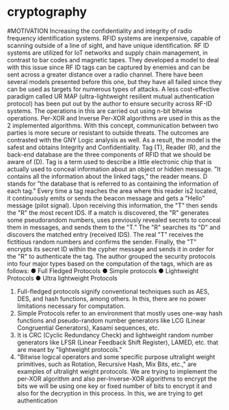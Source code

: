 # cryptography

#MOTIVATION
Increasing the confidentiality and integrity of radio frequency identification
systems. RFID systems are inexpensive, capable of scanning outside of a line of sight, and
have unique identification. RF ID systems are utilized for IoT networks and supply chain
management, in contrast to bar codes and magnetic tapes. They developed a model to deal
with this issue since RF ID tags can be captured by enemies and can be sent across a greater
distance over a radio channel.
There have been several models presented before this one, but they have all
failed since they can be used as targets for numerous types of attacks. A less cost-effective
paradigm called UR MAP (ultra-lightweight resilient mutual authentication protocol) has been
put out by the author to ensure security across RF-ID systems. The operations in this are
carried out using n-bit bitwise operations. Per-XOR and Inverse Per-XOR algorithms are used in
this as the 2 implemented algorithms. With this concept, communication between two parties is
more secure or resistant to outside threats. The outcomes are contrasted with the GNY Logic
analysis as well.
As a result, the model is the safest and obtains Integrity and Confidentiality.
Tag (T), Reader (R), and the back-end database are the three components of RFID that we
should be aware of (D). Tag is a term used to describe a little electronic chip that is actually
used to conceal information about an object or hidden message. ”It contains all the information
about the linked tags,” the reader means. D stands for ”the database that is referred to as
containing the information of each tag.” Every time a tag reaches the area where this reader is2
located, it continuously emits or sends the beacon message and gets a ”Hello” message (pilot
signal). Upon receiving this information, the "T" then sends the "R" the most recent IDS.
If a match is discovered, the "R" generates some pseudorandom numbers, uses
previously revealed secrets to conceal them in messages, and sends them to the "T." The "R"
searches its "D" and discovers the matched entry (received IDS). The real "T" receives the
fictitious random numbers and confirms the sender.
Finally, the "T" encrypts its secret ID within the cypher message and sends it in order for
the "R" to authenticate the tag. The author grouped the security protocols into four major types
based on the computation of the tags, which are as follows:
● Full Fledged Protocols
● Simple protocols
● Lightweight Protocols
● Ultra lightweight Protocols
1. Full-fledged protocols signify conventional techniques such as AES, DES, and hash
functions, among others. In this, there are no power limitations necessary for computation.
2. Simple Protocols refer to an environment that mostly uses one-way hash functions and
pseudo-random number generators like LCG (Linear Congruential Generators), Kasami
sequences, etc.
3. It is CRC (Cyclic Redundancy Check) and lightweight random number generators like LFSR
(Linear Feedback Shift Register), LAMED, etc. that are meant by "lightweight protocols."
4. "Bitwise logical operators and some specific purpose ultralight weight primitives, such as
Rotation, Recursive Hash, Mix Bits, etc.," are examples of ultralight weight protocols.
We are trying to implement the per-XOR algorithm and also per-Inverse-XOR
algorithms to encrypt the bits we will be using one key or fixed number of bits to encrypt it and
also for the decryption in this process. In this, we are trying to get authentication

